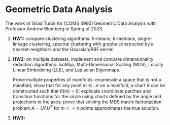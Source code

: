 # Geometric Data Analysis

The work of Gilad Turok for [COMS 4995] Geometric Data Analysis with Professor Andrew Blumberg in Spring of 2023.

1. **HW1:** compare clustering algorithms: $k$-means, $k$-medians, single-linkage clustering, spectral clustering with graphs constructed by $k$ nearest-neighbors and the Gaussian/RBF kernel.
2. **HW2:** on multiple datasets, implement and compare dimensionality reduction algorithms: IsoMap, Multi-Dimensional Scaling (MDS), Locally Linear Embedding (LLE), and Laplacian Eigenmaps.

    Prove multiple properties of manifolds: enumerate a space that is not a manifold; show that for any point $m \in \mathcal{M}$ on a manifold, a chart $\theta$ can be constructed such that $\theta(m)=0$; explicate coordinate patches and transition functions for the circle using charts defined by the angle and projections to the axes; prove that solving the MDS matrix factorization problem $A=U \Lambda U^T$ for $m << n$ points approximates the true solution.

3. **HW3:**
